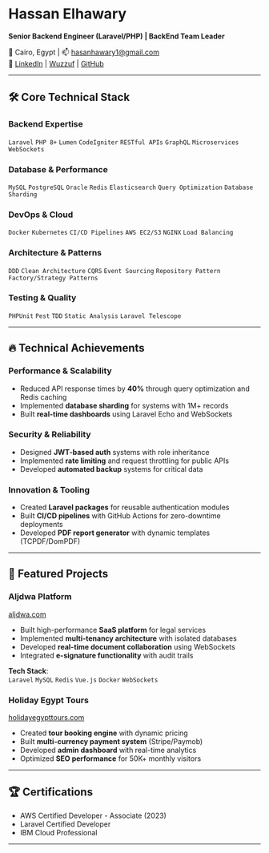 # Hassan Elhawary  
**Senior Backend Engineer (Laravel/PHP) | BackEnd Team Leader**  

📍 Cairo, Egypt | 📫 [hasanhawary1@gmail.com](mailto:hasanhawary1@gmail.com)  
🔗 [LinkedIn](https://www.linkedin.com/in/hassan-hawary1) | [Wuzzuf](https://wuzzuf.net/me/Hassan-Mohamed) | [GitHub](https://github.com/hassanelhawary)  

---

## 🛠️ **Core Technical Stack**  

### **Backend Expertise**  
`Laravel` `PHP 8+` `Lumen` `CodeIgniter` `RESTful APIs` `GraphQL` `Microservices` `WebSockets`  

### **Database & Performance**  
`MySQL` `PostgreSQL` `Oracle` `Redis` `Elasticsearch` `Query Optimization` `Database Sharding`  

### **DevOps & Cloud**  
`Docker` `Kubernetes` `CI/CD Pipelines` `AWS EC2/S3` `NGINX` `Load Balancing`  

### **Architecture & Patterns**  
`DDD` `Clean Architecture` `CQRS` `Event Sourcing` `Repository Pattern` `Factory/Strategy Patterns`  

### **Testing & Quality**  
`PHPUnit` `Pest` `TDD` `Static Analysis` `Laravel Telescope`  

---

## 🔥 **Technical Achievements**  

### **Performance & Scalability**  
- Reduced API response times by **40%** through query optimization and Redis caching  
- Implemented **database sharding** for systems with 1M+ records  
- Built **real-time dashboards** using Laravel Echo and WebSockets  

### **Security & Reliability**  
- Designed **JWT-based auth** systems with role inheritance  
- Implemented **rate limiting** and request throttling for public APIs  
- Developed **automated backup** systems for critical data  

### **Innovation & Tooling**  
- Created **Laravel packages** for reusable authentication modules  
- Built **CI/CD pipelines** with GitHub Actions for zero-downtime deployments  
- Developed **PDF report generator** with dynamic templates (TCPDF/DomPDF)  

---

## 🌟 **Featured Projects**  

### **Aljdwa Platform**  
[aljdwa.com](https://www.aljdwa.com)  
- Built high-performance **SaaS platform** for legal services  
- Implemented **multi-tenancy architecture** with isolated databases  
- Developed **real-time document collaboration** using WebSockets  
- Integrated **e-signature functionality** with audit trails  

**Tech Stack**:  
`Laravel` `MySQL` `Redis` `Vue.js` `Docker` `WebSockets`  

### **Holiday Egypt Tours**  
[holidayegypttours.com](https://holidayegypttours.com/)  
- Created **tour booking engine** with dynamic pricing  
- Built **multi-currency payment system** (Stripe/Paymob)  
- Developed **admin dashboard** with real-time analytics  
- Optimized **SEO performance** for 50K+ monthly visitors  

---

## 🏆 **Certifications**  
- AWS Certified Developer - Associate (2023)  
- Laravel Certified Developer  
- IBM Cloud Professional  

---
